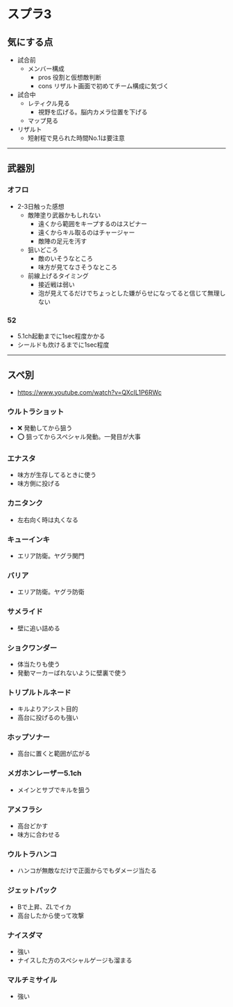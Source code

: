 # スプラ3
## 気にする点
- 試合前
  - メンバー構成
    - pros 役割と仮想敵判断
    - cons リザルト画面で初めてチーム構成に気づく
- 試合中
  - レティクル見る
    - 視野を広げる。脳内カメラ位置を下げる
  - マップ見る
- リザルト
  - 短射程で見られた時間No.1は要注意
---
## 武器別
### オフロ
- 2-3日触った感想
  - 敵陣塗り武器かもしれない
    - 遠くから範囲をキープするのはスピナー
    - 遠くからキル取るのはチャージャー
    - 敵陣の足元を汚す
  - 狙いどころ
    - 敵のいそうなところ
    - 味方が見てなさそうなところ
  - 前線上げるタイミング
    - 接近戦は弱い
    - 泡が見えてるだけでちょっとした嫌がらせになってると信じて無理しない
### 52
  - 5.1ch起動までに1sec程度かかる
  - シールドも炊けるまでに1sec程度
---
## スペ別
- https://www.youtube.com/watch?v=QXcIL1P6RWc
### ウルトラショット
- ❌ 発動してから狙う
- ⭕ 狙ってからスペシャル発動。一発目が大事
### エナスタ
- 味方が生存してるときに使う
- 味方側に投げる
### カニタンク
- 左右向く時は丸くなる
### キューインキ
- エリア防衛。ヤグラ関門
### バリア
- エリア防衛。ヤグラ防衛
### サメライド
- 壁に追い詰める
### ショクワンダー
- 体当たりも使う
- 発動マーカーばれないように壁裏で使う
### トリプルトルネード
- キルよりアシスト目的
- 高台に投げるのも強い
### ホップソナー
- 高台に置くと範囲が広がる
### メガホンレーザー5.1ch
- メインとサブでキルを狙う
### アメフラシ
- 高台どかす
- 味方に合わせる
### ウルトラハンコ
- ハンコが無敵なだけで正面からでもダメージ当たる
### ジェットパック
- Bで上昇、ZLでイカ
- 高台したから使って攻撃
### ナイスダマ
- 強い
- ナイスした方のスペシャルゲージも溜まる
### マルチミサイル
- 強い